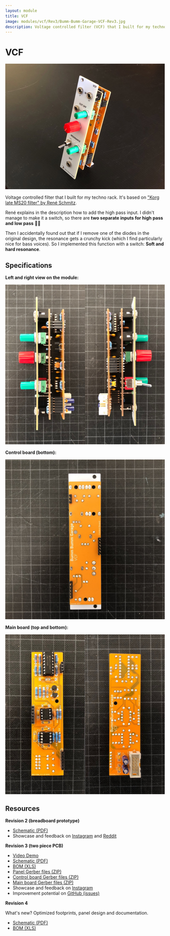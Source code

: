 ```yaml
---
layout: module
title: VCF
image: modules/vcf/Rev3/Bumm-Bumm-Garage-VCF-Rev3.jpg
description: Voltage controlled filter (VCF) that I built for my techno rack.
---
```


# VCF

![](Rev3/Bumm-Bumm-Garage-VCF-Rev3.jpg)

Voltage controlled filter that I built for my techno rack. It's based on ["Korg late MS20 filter" by René Schmitz](https://www.schmitzbits.de/ms20.html).

René explains in the description how to add the high pass input. I didn't manage to make it a switch, so there are **two separate inputs for high pass and low pass** 🤷‍♂️

Then I accidentally found out that if I remove one of the diodes in the original design, the resonance gets a crunchy kick (which I find particularly nice for bass voices). So I implemented this function with a switch: **Soft and hard resonance**.

## Specifications

**Left and right view on the module:**

![](Rev3/Bumm-Bumm-Garage-VCF-Rev3-Sides.JPG)

**Control board (bottom):**

![](Rev3/Bumm-Bumm-Garage-VCF-Rev3-Control_Board.jpg)

**Main board (top and bottom):**

![](Rev3/Bumm-Bumm-Garage-VCF-Rev3-Main_Board.JPG)

## Resources

**Revision 2 (breadboard prototype)**

* [Schematic (PDF)](Rev2/Bumm-Bumm-Garage-VCF-Rev2-Schematic.pdf)
* Showcase and feedback on [Instagram](https://www.instagram.com/p/CT4t3L1NxrV/) and [Reddit](https://www.reddit.com/r/synthdiy/comments/ppebad/vcf_lp_hp_ms20_inspired/)

**Revision 3 (two piece PCB)**

* [Video Demo](https://www.youtube.com/watch?v=bDhkRAk-1UY)
* [Schematic (PDF)](Rev3/Bumm-Bumm-Garage-VCF-Rev3-Schematic.pdf)
* [BOM (XLS)](Rev3/Bumm-Bumm-Garage-VCF-Rev3-BOM.xls)
* [Panel Gerber files (ZIP)](Rev3/Bumm-Bumm-Garage-VCF-Rev3-PCB-Gerber-Panel.zip)
* [Control board Gerber files (ZIP)](Rev3/Bumm-Bumm-Garage-VCF-Rev3-PCB-Gerber-Control_Board.zip)
* [Main board Gerber files (ZIP)](Rev3/Bumm-Bumm-Garage-VCF-Rev3-PCB-Gerber-Main_Board.zip)
* Showcase and feedback on [Instagram](https://www.instagram.com/p/CWIzVhPtUZS/)
* Improvement potential on [GitHub (issues)](https://github.com/bummbummgarage/bummbummgarage.github.io/issues?q=is%3Aissue+is%3Aopen+%5BVCF+Rev3%5D)

**Revision 4**

What's new? Optimized footprints, panel design and documentation.

* [Schematic (PDF)](Rev4/Bumm-Bumm-Garage-VCF-Rev4-Schematic.pdf)
* [BOM (XLS)](Rev4/Bumm-Bumm-Garage-VCF-Rev4-BOM.xls)

